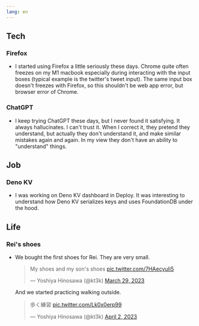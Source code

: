 ```yaml
---
lang: en
---
```


## Tech

### Firefox

- I started using Firefox a little seriously these days. Chrome quite often freezes on my M1 macbook especially during interacting with the input boxes (typical example is the twitter's tweet input). The same input box doesn't freezes with Firefox, so this shouldn't be web app error, but browser error of Chrome.

### ChatGPT

- I keep trying ChatGPT these days, but I never found it satisfying. It always hallucinates. I can't trust it. When I correct it, they pretend they understand, but actually they don't understand it, and make similar mistakes again and again. In my view they don't have an ability to "understand" things.

## Job

### Deno KV

- I was working on Deno KV dashboard in Deploy. It was interesting to understand how Deno KV serializes keys and uses FoundationDB under the hood.

## Life

### Rei's shoes

- We bought the first shoes for Rei. They are very small.

  <blockquote class="twitter-tweet"><p lang="en" dir="ltr">My shoes and my son&#39;s shoes <a href="https://t.co/7HAecyuIi5">pic.twitter.com/7HAecyuIi5</a></p>&mdash; Yoshiya Hinosawa (@kt3k) <a href="https://twitter.com/kt3k/status/1641079635055374336?ref_src=twsrc%5Etfw">March 29, 2023</a></blockquote> <script async src="https://platform.twitter.com/widgets.js" charset="utf-8"></script>

  And we started practicing walking outside.

  <blockquote class="twitter-tweet"><p lang="ja" dir="ltr">歩く練習 <a href="https://t.co/Lk0x0erp99">pic.twitter.com/Lk0x0erp99</a></p>&mdash; Yoshiya Hinosawa (@kt3k) <a href="https://twitter.com/kt3k/status/1642440851254296578?ref_src=twsrc%5Etfw">April 2, 2023</a></blockquote> <script async src="https://platform.twitter.com/widgets.js" charset="utf-8"></script>
